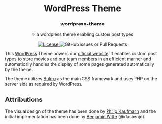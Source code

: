 <div align="center">
<h1>WordPress Theme</h1>
<h3>wordpress-theme</h3>
<p>✨ a wordpress theme enabling custom post types</p>
<a href="LICENSE">
<img alt="License" src="https://img.shields.io/github/license/unikino-gegenlicht/wordpress-theme?style=for-the-badge">
</a>
<img alt="GitHub Issues or Pull Requests" src="https://img.shields.io/github/issues/unikino-gegenlicht/wordpress-theme?style=for-the-badge">
</div>

This [WordPress] Theme powers our [official website].
It enables custom post types to store movies and our team members in an 
efficient manner and automatically handles the display of some pages generated
automatically by the theme.

[WordPress]: https://wordpress.org
[official website]: https://gegenlicht.net

The theme utilizes [Bulma] as the main CSS framework and uses PHP on the
server side as required by WordPress.

[Bulma]: https://bulma.io/

## Attributions

The visual design of the theme has been done by [Philip Kaufmann] and the
initial implementation has been done by [Benjamin Witte] (@dasbenjo).

[Philip Kaufmann]: mailto:philip@gegenlicht.net
[Benjamin Witte]: mailto:benjamin@gegenlicht.net
